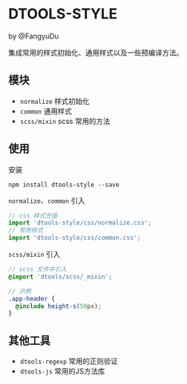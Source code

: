 # DTOOLS-STYLE

by @FangyuDu

集成常用的样式初始化、通用样式以及一些预编译方法。

## 模块
- `normalize` 样式初始化
- `common` 通用样式
- `scss/mixin` scss 常用的方法

## 使用
安装
```
npm install dtools-style --save
```
`normalize`、`common` 引入
```js
// css 样式充值
import 'dtools-style/css/normalize.css';
// 常用样式
import 'dtools-style/css/common.css';
```

`scss/mixin` 引入
```scss
// scss 文件中引入
@import 'dtools/scss/_mixin';

// 示例
.app-header {
  @include height-s(50px);
}
```

## 其他工具
- `dtools-regexp` 常用的正则验证
- `dtools-js` 常用的JS方法库